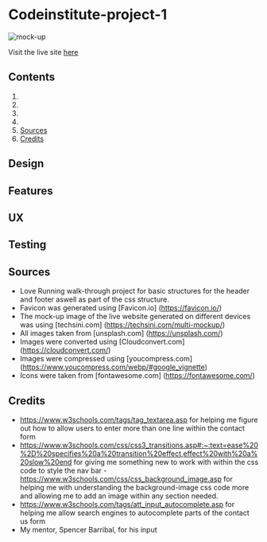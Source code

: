 # Codeinstitute-project-1

![mock-up](../Codeinstitute-project-1/assets/images/readme-images/mock-up.webp)



Visit the live site [here](https://creepersguitar.github.io/Codeinstitute-project-1/)


## Contents
1.
2.
3.
4.
5. [Sources](#sources)
6. [Credits](#credits) 

## Design


## Features

## UX

## Testing

## Sources

- Love Running walk-through project for basic structures for the header and footer aswell as part of the css structure.
- Favicon was generated using [Favicon.io] (https://favicon.io/)
- The mock-up image of the live website generated on different devices was using [techsini.com] (https://techsini.com/multi-mockup/)
- All images taken from [unsplash.com] (https://unsplash.com/)
- Images were converted using [Cloudconvert.com] (https://cloudconvert.com/)
- Images were compressed using [youcompress.com] (https://www.youcompress.com/webp/#google_vignette)
- Icons were taken from [fontawesome.com] (https://fontawesome.com/)
## Credits
- https://www.w3schools.com/tags/tag_textarea.asp for helping me figure out how to allow users to enter more than one line within the contact form
- https://www.w3schools.com/css/css3_transitions.asp#:~:text=ease%20%2D%20specifies%20a%20transition%20effect,effect%20with%20a%20slow%20end for giving me something new to work with within the css code to style the nav bar
-https://www.w3schools.com/css/css_background_image.asp for helping me with understanding the background-image css code more and allowing me to add an image within any section needed.
- https://www.w3schools.com/tags/att_input_autocomplete.asp for helping me allow search engines to autocomplete parts of the contact us form
- My mentor, Spencer Barribal, for his input